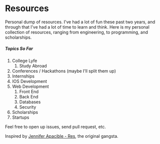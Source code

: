 Resources
=========

Personal dump of resources. I've had a lot of fun these past two years, and through that I've had a lot of time to learn and think. Here is my personal collection of resources, ranging from engineering, to programming, and scholarships.

##### Topics So Far
1. College Lyfe
    1. Study Abroad
2. Conferences / Hackathons (maybe I'll split them up)
3. Internships
4. IOS Development
5. Web Development 
    1. Front End
    2. Back End
    3. Databases
    4. Security
6. Scholarships
7. Startups

Feel free to open up issues, send pull request, etc.


Inspired by [Jennifer Apacible - Res](https://github.com/japacible/res), the original gangsta. 
